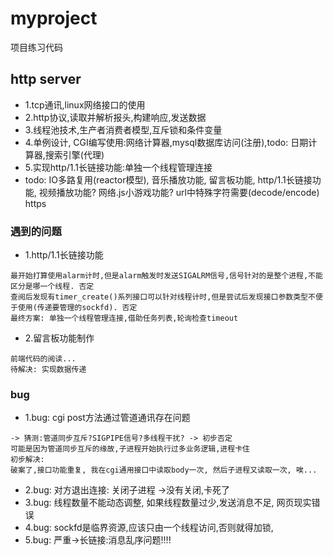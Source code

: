 # myproject
项目练习代码

## http server 
- 1.tcp通讯,linux网络接口的使用
- 2.http协议,读取并解析报头,构建响应,发送数据
- 3.线程池技术,生产者消费者模型,互斥锁和条件变量
- 4.单例设计, CGI编写使用:网络计算器,mysql数据库访问(注册),todo: 日期计算器,搜索引擎(代理)
- 5.实现http/1.1长链接功能:单独一个线程管理连接
- todo: IO多路复用(reactor模型), 音乐播放功能, 留言板功能, http/1.1长链接功能, 视频播放功能? 网络.js小游戏功能? url中特殊字符需要(decode/encode) https



### 遇到的问题
- 1.http/1.1长链接功能
```
最开始打算使用alarm计时,但是alarm触发时发送SIGALRM信号,信号针对的是整个进程,不能区分是哪一个线程. 否定
查阅后发现有timer_create()系列接口可以针对线程计时,但是尝试后发现接口参数类型不便于使用(传递要管理的sockfd). 否定
最终方案: 单独一个线程管理连接,借助任务列表,轮询检查timeout
```
- 2.留言板功能制作
```
前端代码的阅读...
待解决: 实现数据传递 
```
### bug
- 1.bug: cgi post方法通过管道通讯存在问题 
```
-> 猜测:管道同步互斥?SIGPIPE信号?多线程干扰? -> 初步否定
可能是因为管道同步互斥的缘故,子进程开始执行过多业务逻辑,进程卡住
初步解决:
破案了,接口功能重复, 我在cgi通用接口中读取body一次, 然后子进程又读取一次, 唉...
```
- 2.bug: 对方退出连接: 关闭子进程 ->没有关闭,卡死了
- 3.bug: 线程数量不能动态调整, 如果线程数量过少,发送消息不足, 网页现实错误
- 4.bug: sockfd是临界资源,应该只由一个线程访问,否则就得加锁,   
- 5.bug: 严重->长链接:消息乱序问题!!!!
